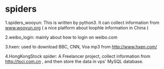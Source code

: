 spiders
=====================================

1.spiders_wooyun:
  This is written by python3. It can collect information from www.wooyun.org ( a nice platform about loophle information   in China )
  
2.weibo_login:
  mainly about how to login on weibo.com

3.hxen:
  used to download BBC, CNN, Voa mp3 from http://www.hxen.com/

4.HongKongStock spider:
  A Freelancer project, collect information from http://tsci.com.cn , and then store the data in vps' MySQL database.

